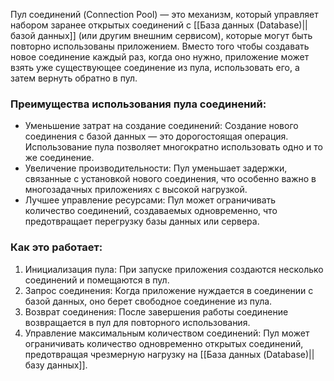 Пул соединений (Connection Pool) — это механизм, который управляет набором заранее открытых соединений с [[База данных (Database)||базой данных]] (или другим внешним сервисом), которые могут быть повторно использованы приложением. Вместо того чтобы создавать новое соединение каждый раз, когда оно нужно, приложение может взять уже существующее соединение из пула, использовать его, а затем вернуть обратно в пул.

### Преимущества использования пула соединений:

- Уменьшение затрат на создание соединений: Создание нового соединения с базой данных — это дорогостоящая операция. Использование пула позволяет многократно использовать одно и то же соединение.
- Увеличение производительности: Пул уменьшает задержки, связанные с установкой нового соединения, что особенно важно в многозадачных приложениях с высокой нагрузкой.
- Лучшее управление ресурсами: Пул может ограничивать количество соединений, создаваемых одновременно, что предотвращает перегрузку базы данных или сервера.

### Как это работает:

1. Инициализация пула: При запуске приложения создаются несколько соединений и помещаются в пул.
2. Запрос соединения: Когда приложение нуждается в соединении с базой данных, оно берет свободное соединение из пула.
3. Возврат соединения: После завершения работы соединение возвращается в пул для повторного использования.
4. Управление максимальным количеством соединений: Пул может ограничивать количество одновременно открытых соединений, предотвращая чрезмерную нагрузку на [[База данных (Database)||базу данных]].